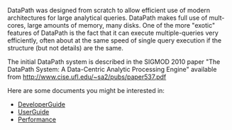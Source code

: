 DataPath was designed from scratch to allow efficient use of modern architectures for large analytical queries.  DataPath makes full use of mult-cores, large amounts of memory, many disks. One of the more "exotic" features of DataPath is the fact that it can execute multiple-queries very efficiently, often about at the same speed of single query execution if the structure (but not details) are the same.

The initial DataPath system is described in the SIGMOD 2010 paper "The DataPath System: A Data-Centric Analytic Processing Engine" available from http://www.cise.ufl.edu/~sa2/pubs/paper537.pdf


Here are some documents you might be interested in:

  * [DeveloperGuide](DeveloperGuide.md)
  * [UserGuide](UserGuide.md)
  * [Performance](Performance.md)